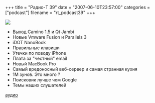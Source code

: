 +++
title = "Радио-T 39"
date = "2007-06-10T23:57:00"
categories = ["podcast"]
filename = "rt_podcast39"
+++

![](https://radio-t.com/images/radio-t/rt39.jpg)


- Выход Camino 1.5 и Qt Jambi
- Новые Vmware Fusion и Parallels 3
- iDOT NanoBook
- Правильные клавиши
- Утечки по поводу iPhone
- Плата за "честный" email
- Новый MacBook Pro
- Самый вредоносный веб-сервер и самая странная кухня
- 1М зунов. Это много ?
- Поисковик лучше чем Google
- Темы наших слушателей

[аудио](http://cdn.radio-t.com/rt_podcast39.mp3)
<audio src="http://cdn.radio-t.com/rt_podcast39.mp3" preload="none"></audio>
